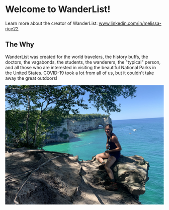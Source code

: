 # Welcome to WanderList!

Learn more about the creator of WanderList: www.linkedin.com/in/melissa-rice22

<h2>The Why</h2>
WanderList was created for the world travelers, the history buffs, the doctors, the vagabonds, the students, the wanderers, the "typical" person, and all those who are interested in visiting the beautiful National Parks in the United States. COVID-19 took a lot from all of us, but it couldn't take away the great outdoors!

<img src="static/images/pictured-rocks.jpg"></img>
